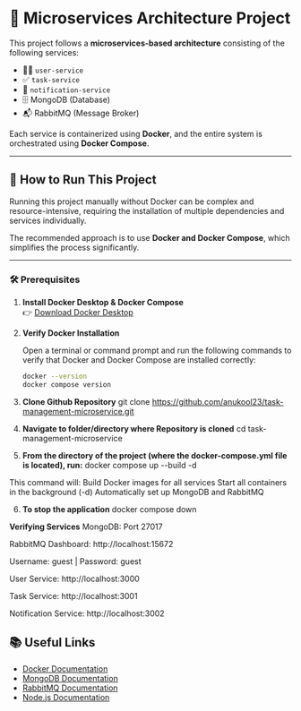 # 🧱 Microservices Architecture Project

This project follows a **microservices-based architecture** consisting of the following services:

- 🧑‍💼 `user-service`
- ✅ `task-service`
- 📣 `notification-service`
- 🗄️ MongoDB (Database)
- 📬 RabbitMQ (Message Broker)

Each service is containerized using **Docker**, and the entire system is orchestrated using **Docker Compose**.

---

## 🚀 How to Run This Project

Running this project manually without Docker can be complex and resource-intensive, requiring the installation of multiple dependencies and services individually.

The recommended approach is to use **Docker and Docker Compose**, which simplifies the process significantly.

---

### 🛠️ Prerequisites

1. **Install Docker Desktop & Docker Compose**  
   👉 [Download Docker Desktop](https://www.docker.com/products/docker-desktop)

2. **Verify Docker Installation**

   Open a terminal or command prompt and run the following commands to verify that Docker and Docker Compose are installed correctly:

   ```bash
   docker --version
   docker compose version

3. **Clone Github Repository**
   git clone https://github.com/anukool23/task-management-microservice.git

4. **Navigate to folder/directory where Repository is cloned** 
    cd task-management-microservice

5. **From the directory of the project (where the docker-compose.yml file is located), run:** 
    docker compose up --build -d

This command will:
Build Docker images for all services
Start all containers in the background (-d)
Automatically set up MongoDB and RabbitMQ

6. **To stop the application**
   docker compose down

**Verifying Services**
MongoDB: Port 27017

RabbitMQ Dashboard: http://localhost:15672

Username: guest | Password: guest

User Service: http://localhost:3000

Task Service: http://localhost:3001

Notification Service: http://localhost:3002


## 📚 Useful Links
- [Docker Documentation](https://docs.docker.com/)
- [MongoDB Documentation](https://www.mongodb.com/docs/)
- [RabbitMQ Documentation](https://www.rabbitmq.com/documentation.html)
- [Node.js Documentation](https://nodejs.org/en/docs)
